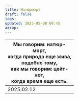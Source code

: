 ```yaml
---
title: Натюрморт
draft: false
tags: 
updated: 2025-05-08 09:45
автор:
---
```


| Мы говорим: **натюр-**<br>**морт**, <br>когда природа еще жива,<br>подобно тому,<br>как мы говорим: **цейт-**<br>**нот**, <br>когда время еще есть. |
| --------------------------------------------------------------------------------------------------------------------------------------------------- |
| 2025.02.12                                                                                                                                          |

